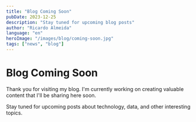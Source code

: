 ```yaml
---
title: "Blog Coming Soon"
pubDate: 2023-12-25
description: "Stay tuned for upcoming blog posts"
author: "Ricardo Almeida"
language: "en"
heroImage: "/images/blog/coming-soon.jpg"
tags: ["news", "blog"]
---
```


# Blog Coming Soon

Thank you for visiting my blog. I'm currently working on creating valuable content that I'll be sharing here soon.

Stay tuned for upcoming posts about technology, data, and other interesting topics. 